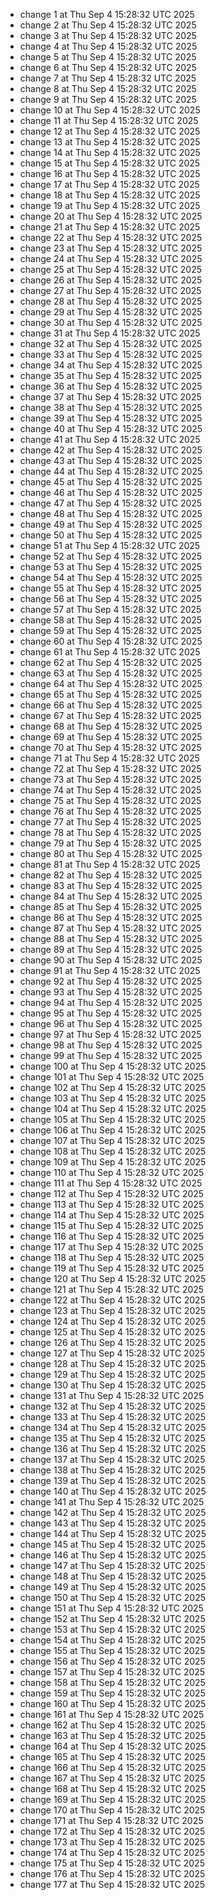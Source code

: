 - change 1 at Thu Sep  4 15:28:32 UTC 2025
- change 2 at Thu Sep  4 15:28:32 UTC 2025
- change 3 at Thu Sep  4 15:28:32 UTC 2025
- change 4 at Thu Sep  4 15:28:32 UTC 2025
- change 5 at Thu Sep  4 15:28:32 UTC 2025
- change 6 at Thu Sep  4 15:28:32 UTC 2025
- change 7 at Thu Sep  4 15:28:32 UTC 2025
- change 8 at Thu Sep  4 15:28:32 UTC 2025
- change 9 at Thu Sep  4 15:28:32 UTC 2025
- change 10 at Thu Sep  4 15:28:32 UTC 2025
- change 11 at Thu Sep  4 15:28:32 UTC 2025
- change 12 at Thu Sep  4 15:28:32 UTC 2025
- change 13 at Thu Sep  4 15:28:32 UTC 2025
- change 14 at Thu Sep  4 15:28:32 UTC 2025
- change 15 at Thu Sep  4 15:28:32 UTC 2025
- change 16 at Thu Sep  4 15:28:32 UTC 2025
- change 17 at Thu Sep  4 15:28:32 UTC 2025
- change 18 at Thu Sep  4 15:28:32 UTC 2025
- change 19 at Thu Sep  4 15:28:32 UTC 2025
- change 20 at Thu Sep  4 15:28:32 UTC 2025
- change 21 at Thu Sep  4 15:28:32 UTC 2025
- change 22 at Thu Sep  4 15:28:32 UTC 2025
- change 23 at Thu Sep  4 15:28:32 UTC 2025
- change 24 at Thu Sep  4 15:28:32 UTC 2025
- change 25 at Thu Sep  4 15:28:32 UTC 2025
- change 26 at Thu Sep  4 15:28:32 UTC 2025
- change 27 at Thu Sep  4 15:28:32 UTC 2025
- change 28 at Thu Sep  4 15:28:32 UTC 2025
- change 29 at Thu Sep  4 15:28:32 UTC 2025
- change 30 at Thu Sep  4 15:28:32 UTC 2025
- change 31 at Thu Sep  4 15:28:32 UTC 2025
- change 32 at Thu Sep  4 15:28:32 UTC 2025
- change 33 at Thu Sep  4 15:28:32 UTC 2025
- change 34 at Thu Sep  4 15:28:32 UTC 2025
- change 35 at Thu Sep  4 15:28:32 UTC 2025
- change 36 at Thu Sep  4 15:28:32 UTC 2025
- change 37 at Thu Sep  4 15:28:32 UTC 2025
- change 38 at Thu Sep  4 15:28:32 UTC 2025
- change 39 at Thu Sep  4 15:28:32 UTC 2025
- change 40 at Thu Sep  4 15:28:32 UTC 2025
- change 41 at Thu Sep  4 15:28:32 UTC 2025
- change 42 at Thu Sep  4 15:28:32 UTC 2025
- change 43 at Thu Sep  4 15:28:32 UTC 2025
- change 44 at Thu Sep  4 15:28:32 UTC 2025
- change 45 at Thu Sep  4 15:28:32 UTC 2025
- change 46 at Thu Sep  4 15:28:32 UTC 2025
- change 47 at Thu Sep  4 15:28:32 UTC 2025
- change 48 at Thu Sep  4 15:28:32 UTC 2025
- change 49 at Thu Sep  4 15:28:32 UTC 2025
- change 50 at Thu Sep  4 15:28:32 UTC 2025
- change 51 at Thu Sep  4 15:28:32 UTC 2025
- change 52 at Thu Sep  4 15:28:32 UTC 2025
- change 53 at Thu Sep  4 15:28:32 UTC 2025
- change 54 at Thu Sep  4 15:28:32 UTC 2025
- change 55 at Thu Sep  4 15:28:32 UTC 2025
- change 56 at Thu Sep  4 15:28:32 UTC 2025
- change 57 at Thu Sep  4 15:28:32 UTC 2025
- change 58 at Thu Sep  4 15:28:32 UTC 2025
- change 59 at Thu Sep  4 15:28:32 UTC 2025
- change 60 at Thu Sep  4 15:28:32 UTC 2025
- change 61 at Thu Sep  4 15:28:32 UTC 2025
- change 62 at Thu Sep  4 15:28:32 UTC 2025
- change 63 at Thu Sep  4 15:28:32 UTC 2025
- change 64 at Thu Sep  4 15:28:32 UTC 2025
- change 65 at Thu Sep  4 15:28:32 UTC 2025
- change 66 at Thu Sep  4 15:28:32 UTC 2025
- change 67 at Thu Sep  4 15:28:32 UTC 2025
- change 68 at Thu Sep  4 15:28:32 UTC 2025
- change 69 at Thu Sep  4 15:28:32 UTC 2025
- change 70 at Thu Sep  4 15:28:32 UTC 2025
- change 71 at Thu Sep  4 15:28:32 UTC 2025
- change 72 at Thu Sep  4 15:28:32 UTC 2025
- change 73 at Thu Sep  4 15:28:32 UTC 2025
- change 74 at Thu Sep  4 15:28:32 UTC 2025
- change 75 at Thu Sep  4 15:28:32 UTC 2025
- change 76 at Thu Sep  4 15:28:32 UTC 2025
- change 77 at Thu Sep  4 15:28:32 UTC 2025
- change 78 at Thu Sep  4 15:28:32 UTC 2025
- change 79 at Thu Sep  4 15:28:32 UTC 2025
- change 80 at Thu Sep  4 15:28:32 UTC 2025
- change 81 at Thu Sep  4 15:28:32 UTC 2025
- change 82 at Thu Sep  4 15:28:32 UTC 2025
- change 83 at Thu Sep  4 15:28:32 UTC 2025
- change 84 at Thu Sep  4 15:28:32 UTC 2025
- change 85 at Thu Sep  4 15:28:32 UTC 2025
- change 86 at Thu Sep  4 15:28:32 UTC 2025
- change 87 at Thu Sep  4 15:28:32 UTC 2025
- change 88 at Thu Sep  4 15:28:32 UTC 2025
- change 89 at Thu Sep  4 15:28:32 UTC 2025
- change 90 at Thu Sep  4 15:28:32 UTC 2025
- change 91 at Thu Sep  4 15:28:32 UTC 2025
- change 92 at Thu Sep  4 15:28:32 UTC 2025
- change 93 at Thu Sep  4 15:28:32 UTC 2025
- change 94 at Thu Sep  4 15:28:32 UTC 2025
- change 95 at Thu Sep  4 15:28:32 UTC 2025
- change 96 at Thu Sep  4 15:28:32 UTC 2025
- change 97 at Thu Sep  4 15:28:32 UTC 2025
- change 98 at Thu Sep  4 15:28:32 UTC 2025
- change 99 at Thu Sep  4 15:28:32 UTC 2025
- change 100 at Thu Sep  4 15:28:32 UTC 2025
- change 101 at Thu Sep  4 15:28:32 UTC 2025
- change 102 at Thu Sep  4 15:28:32 UTC 2025
- change 103 at Thu Sep  4 15:28:32 UTC 2025
- change 104 at Thu Sep  4 15:28:32 UTC 2025
- change 105 at Thu Sep  4 15:28:32 UTC 2025
- change 106 at Thu Sep  4 15:28:32 UTC 2025
- change 107 at Thu Sep  4 15:28:32 UTC 2025
- change 108 at Thu Sep  4 15:28:32 UTC 2025
- change 109 at Thu Sep  4 15:28:32 UTC 2025
- change 110 at Thu Sep  4 15:28:32 UTC 2025
- change 111 at Thu Sep  4 15:28:32 UTC 2025
- change 112 at Thu Sep  4 15:28:32 UTC 2025
- change 113 at Thu Sep  4 15:28:32 UTC 2025
- change 114 at Thu Sep  4 15:28:32 UTC 2025
- change 115 at Thu Sep  4 15:28:32 UTC 2025
- change 116 at Thu Sep  4 15:28:32 UTC 2025
- change 117 at Thu Sep  4 15:28:32 UTC 2025
- change 118 at Thu Sep  4 15:28:32 UTC 2025
- change 119 at Thu Sep  4 15:28:32 UTC 2025
- change 120 at Thu Sep  4 15:28:32 UTC 2025
- change 121 at Thu Sep  4 15:28:32 UTC 2025
- change 122 at Thu Sep  4 15:28:32 UTC 2025
- change 123 at Thu Sep  4 15:28:32 UTC 2025
- change 124 at Thu Sep  4 15:28:32 UTC 2025
- change 125 at Thu Sep  4 15:28:32 UTC 2025
- change 126 at Thu Sep  4 15:28:32 UTC 2025
- change 127 at Thu Sep  4 15:28:32 UTC 2025
- change 128 at Thu Sep  4 15:28:32 UTC 2025
- change 129 at Thu Sep  4 15:28:32 UTC 2025
- change 130 at Thu Sep  4 15:28:32 UTC 2025
- change 131 at Thu Sep  4 15:28:32 UTC 2025
- change 132 at Thu Sep  4 15:28:32 UTC 2025
- change 133 at Thu Sep  4 15:28:32 UTC 2025
- change 134 at Thu Sep  4 15:28:32 UTC 2025
- change 135 at Thu Sep  4 15:28:32 UTC 2025
- change 136 at Thu Sep  4 15:28:32 UTC 2025
- change 137 at Thu Sep  4 15:28:32 UTC 2025
- change 138 at Thu Sep  4 15:28:32 UTC 2025
- change 139 at Thu Sep  4 15:28:32 UTC 2025
- change 140 at Thu Sep  4 15:28:32 UTC 2025
- change 141 at Thu Sep  4 15:28:32 UTC 2025
- change 142 at Thu Sep  4 15:28:32 UTC 2025
- change 143 at Thu Sep  4 15:28:32 UTC 2025
- change 144 at Thu Sep  4 15:28:32 UTC 2025
- change 145 at Thu Sep  4 15:28:32 UTC 2025
- change 146 at Thu Sep  4 15:28:32 UTC 2025
- change 147 at Thu Sep  4 15:28:32 UTC 2025
- change 148 at Thu Sep  4 15:28:32 UTC 2025
- change 149 at Thu Sep  4 15:28:32 UTC 2025
- change 150 at Thu Sep  4 15:28:32 UTC 2025
- change 151 at Thu Sep  4 15:28:32 UTC 2025
- change 152 at Thu Sep  4 15:28:32 UTC 2025
- change 153 at Thu Sep  4 15:28:32 UTC 2025
- change 154 at Thu Sep  4 15:28:32 UTC 2025
- change 155 at Thu Sep  4 15:28:32 UTC 2025
- change 156 at Thu Sep  4 15:28:32 UTC 2025
- change 157 at Thu Sep  4 15:28:32 UTC 2025
- change 158 at Thu Sep  4 15:28:32 UTC 2025
- change 159 at Thu Sep  4 15:28:32 UTC 2025
- change 160 at Thu Sep  4 15:28:32 UTC 2025
- change 161 at Thu Sep  4 15:28:32 UTC 2025
- change 162 at Thu Sep  4 15:28:32 UTC 2025
- change 163 at Thu Sep  4 15:28:32 UTC 2025
- change 164 at Thu Sep  4 15:28:32 UTC 2025
- change 165 at Thu Sep  4 15:28:32 UTC 2025
- change 166 at Thu Sep  4 15:28:32 UTC 2025
- change 167 at Thu Sep  4 15:28:32 UTC 2025
- change 168 at Thu Sep  4 15:28:32 UTC 2025
- change 169 at Thu Sep  4 15:28:32 UTC 2025
- change 170 at Thu Sep  4 15:28:32 UTC 2025
- change 171 at Thu Sep  4 15:28:32 UTC 2025
- change 172 at Thu Sep  4 15:28:32 UTC 2025
- change 173 at Thu Sep  4 15:28:32 UTC 2025
- change 174 at Thu Sep  4 15:28:32 UTC 2025
- change 175 at Thu Sep  4 15:28:32 UTC 2025
- change 176 at Thu Sep  4 15:28:32 UTC 2025
- change 177 at Thu Sep  4 15:28:32 UTC 2025
